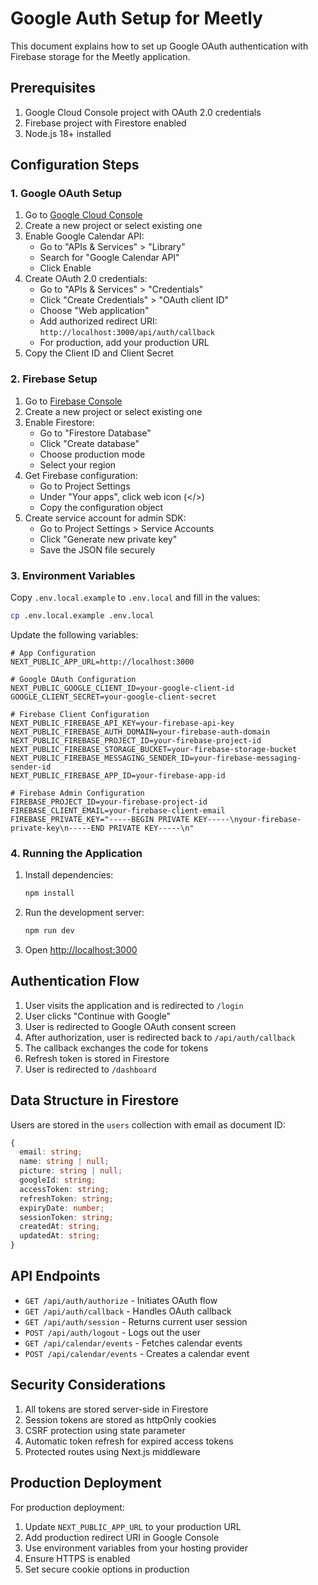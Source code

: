 # Google Auth Setup for Meetly

This document explains how to set up Google OAuth authentication with Firebase storage for the Meetly application.

## Prerequisites

1. Google Cloud Console project with OAuth 2.0 credentials
2. Firebase project with Firestore enabled
3. Node.js 18+ installed

## Configuration Steps

### 1. Google OAuth Setup

1. Go to [Google Cloud Console](https://console.cloud.google.com/)
2. Create a new project or select existing one
3. Enable Google Calendar API:
   - Go to "APIs & Services" > "Library"
   - Search for "Google Calendar API"
   - Click Enable
4. Create OAuth 2.0 credentials:
   - Go to "APIs & Services" > "Credentials"
   - Click "Create Credentials" > "OAuth client ID"
   - Choose "Web application"
   - Add authorized redirect URI: `http://localhost:3000/api/auth/callback`
   - For production, add your production URL
5. Copy the Client ID and Client Secret

### 2. Firebase Setup

1. Go to [Firebase Console](https://console.firebase.google.com/)
2. Create a new project or select existing one
3. Enable Firestore:
   - Go to "Firestore Database"
   - Click "Create database"
   - Choose production mode
   - Select your region
4. Get Firebase configuration:
   - Go to Project Settings
   - Under "Your apps", click web icon (</>)
   - Copy the configuration object
5. Create service account for admin SDK:
   - Go to Project Settings > Service Accounts
   - Click "Generate new private key"
   - Save the JSON file securely

### 3. Environment Variables

Copy `.env.local.example` to `.env.local` and fill in the values:

```bash
cp .env.local.example .env.local
```

Update the following variables:

```env
# App Configuration
NEXT_PUBLIC_APP_URL=http://localhost:3000

# Google OAuth Configuration
NEXT_PUBLIC_GOOGLE_CLIENT_ID=your-google-client-id
GOOGLE_CLIENT_SECRET=your-google-client-secret

# Firebase Client Configuration
NEXT_PUBLIC_FIREBASE_API_KEY=your-firebase-api-key
NEXT_PUBLIC_FIREBASE_AUTH_DOMAIN=your-firebase-auth-domain
NEXT_PUBLIC_FIREBASE_PROJECT_ID=your-firebase-project-id
NEXT_PUBLIC_FIREBASE_STORAGE_BUCKET=your-firebase-storage-bucket
NEXT_PUBLIC_FIREBASE_MESSAGING_SENDER_ID=your-firebase-messaging-sender-id
NEXT_PUBLIC_FIREBASE_APP_ID=your-firebase-app-id

# Firebase Admin Configuration
FIREBASE_PROJECT_ID=your-firebase-project-id
FIREBASE_CLIENT_EMAIL=your-firebase-client-email
FIREBASE_PRIVATE_KEY="-----BEGIN PRIVATE KEY-----\nyour-firebase-private-key\n-----END PRIVATE KEY-----\n"
```

### 4. Running the Application

1. Install dependencies:

   ```bash
   npm install
   ```

2. Run the development server:

   ```bash
   npm run dev
   ```

3. Open [http://localhost:3000](http://localhost:3000)

## Authentication Flow

1. User visits the application and is redirected to `/login`
2. User clicks "Continue with Google"
3. User is redirected to Google OAuth consent screen
4. After authorization, user is redirected back to `/api/auth/callback`
5. The callback exchanges the code for tokens
6. Refresh token is stored in Firestore
7. User is redirected to `/dashboard`

## Data Structure in Firestore

Users are stored in the `users` collection with email as document ID:

```typescript
{
  email: string;
  name: string | null;
  picture: string | null;
  googleId: string;
  accessToken: string;
  refreshToken: string;
  expiryDate: number;
  sessionToken: string;
  createdAt: string;
  updatedAt: string;
}
```

## API Endpoints

- `GET /api/auth/authorize` - Initiates OAuth flow
- `GET /api/auth/callback` - Handles OAuth callback
- `GET /api/auth/session` - Returns current user session
- `POST /api/auth/logout` - Logs out the user
- `GET /api/calendar/events` - Fetches calendar events
- `POST /api/calendar/events` - Creates a calendar event

## Security Considerations

1. All tokens are stored server-side in Firestore
2. Session tokens are stored as httpOnly cookies
3. CSRF protection using state parameter
4. Automatic token refresh for expired access tokens
5. Protected routes using Next.js middleware

## Production Deployment

For production deployment:

1. Update `NEXT_PUBLIC_APP_URL` to your production URL
2. Add production redirect URI in Google Console
3. Use environment variables from your hosting provider
4. Ensure HTTPS is enabled
5. Set secure cookie options in production
